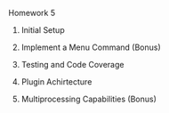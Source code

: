 Homework 5

1. Initial Setup

2. Implement a Menu Command (Bonus) 

3. Testing and Code Coverage

4. Plugin Achirtecture

5. Multiprocessing Capabilities (Bonus)
